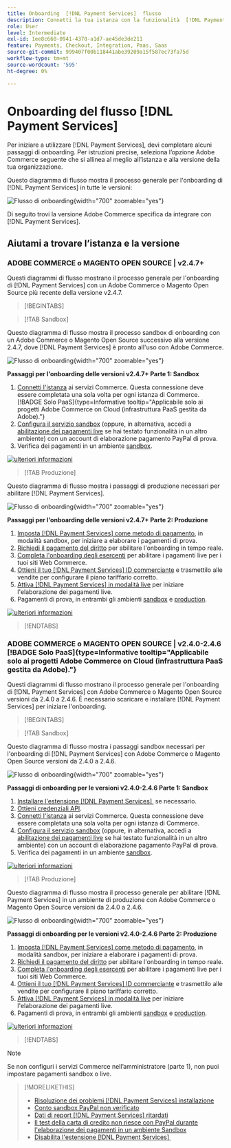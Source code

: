 ```yaml
---
title: Onboarding  [!DNL Payment Services]  flusso
description: Connetti la tua istanza con la funzionalità  [!DNL Payment Services]  completando alcuni passaggi di onboarding.
role: User
level: Intermediate
exl-id: 1ee8c660-0941-4378-a1d7-ae45de3de211
feature: Payments, Checkout, Integration, Paas, Saas
source-git-commit: 999407f00b118441abe39209a15f587ec73fa75d
workflow-type: tm+mt
source-wordcount: '595'
ht-degree: 0%

---
```


# Onboarding del flusso [!DNL Payment Services]

Per iniziare a utilizzare [!DNL Payment Services], devi completare alcuni passaggi di onboarding. Per istruzioni precise, seleziona l’opzione Adobe Commerce seguente che si allinea al meglio all’istanza e alla versione della tua organizzazione.

Questo diagramma di flusso mostra il processo generale per l&#39;onboarding di [!DNL Payment Services] in tutte le versioni:

![Flusso di onboarding](assets/flow-payment-services.png){width="700" zoomable="yes"}

Di seguito trovi la versione Adobe Commerce specifica da integrare con [!DNL Payment Services].

## Aiutami a trovare l’istanza e la versione

### ADOBE COMMERCE o MAGENTO OPEN SOURCE | v2.4.7+

Questi diagrammi di flusso mostrano il processo generale per l&#39;onboarding di [!DNL Payment Services] con un Adobe Commerce o Magento Open Source più recente della versione v2.4.7.

>[!BEGINTABS]

>[!TAB Sandbox]

Questo diagramma di flusso mostra il processo sandbox di onboarding con un Adobe Commerce o Magento Open Source successivo alla versione 2.4.7, dove [!DNL Payment Services] è pronto all&#39;uso con Adobe Commerce.

![Flusso di onboarding](assets/flow-sandbox-configuration-onboarding-2.4.7.png){width="700" zoomable="yes"}

**Passaggi per l&#39;onboarding delle versioni v2.4.7+ Parte 1: Sandbox**

1. [Connetti l&#39;istanza](connect.md#configure-commerce-services) ai servizi Commerce. Questa connessione deve essere completata una sola volta per ogni istanza di Commerce. [!BADGE Solo PaaS]{type=Informative tooltip="Applicabile solo ai progetti Adobe Commerce on Cloud (infrastruttura PaaS gestita da Adobe)."}
1. [Configura il servizio sandbox](sandbox.md#enable-sandbox-testing) (oppure, in alternativa, accedi a [abilitazione dei pagamenti live](sandbox.md#enable-live-payments) se hai testato funzionalità in un altro ambiente) con un account di elaborazione pagamento PayPal di prova.
1. Verifica dei pagamenti in un ambiente [sandbox](sandbox.md#test-in-sandbox-environment).

[![ulteriori informazioni](assets/learn-more-button.svg)](https://helpx.adobe.com/legal/product-descriptions/payment-services-for-Adobe-Commerce-and-Magento-Open-Source-On-demand-Services.html)

>[!TAB Produzione]

Questo diagramma di flusso mostra i passaggi di produzione necessari per abilitare [!DNL Payment Services].

![Flusso di onboarding](assets/flow-production-payment-services.png){width="700" zoomable="yes"}

**Passaggi per l&#39;onboarding delle versioni v2.4.7+ Parte 2: Produzione**

1. [Imposta [!DNL Payment Services] come metodo di pagamento](production.md#set-payment-services-as-payment-method), in modalità sandbox, per iniziare a elaborare i pagamenti di prova.
1. [Richiedi il pagamento del diritto](production.md#request-payments-entitlement-from-adobe) per abilitare l&#39;onboarding in tempo reale.
1. [Completa l&#39;onboarding degli esercenti](production.md#complete-merchant-onboarding) per abilitare i pagamenti live per i tuoi siti Web Commerce.
1. [Ottieni il tuo [!DNL Payment Services] ID commerciante](production.md#configure-pricing-tier) e trasmettilo alle vendite per configurare il piano tariffario corretto.
1. [Attiva [!DNL Payment Services] in modalità live](production.md#enable-live-payments) per iniziare l&#39;elaborazione dei pagamenti live.
1. Pagamenti di prova, in entrambi gli ambienti [sandbox](sandbox.md#test-in-sandbox-environment) e [production](production.md#test-in-production).

[![ulteriori informazioni](assets/learn-more-button.svg)](production.md)

>[!ENDTABS]

### ADOBE COMMERCE o MAGENTO OPEN SOURCE | v2.4.0-2.4.6 [!BADGE Solo PaaS]{type=Informative tooltip="Applicabile solo ai progetti Adobe Commerce on Cloud (infrastruttura PaaS gestita da Adobe)."}

Questi diagrammi di flusso mostrano il processo generale per l&#39;onboarding di [!DNL Payment Services] con Adobe Commerce o Magento Open Source versioni da 2.4.0 a 2.4.6. È necessario scaricare e installare [!DNL Payment Services] per iniziare l&#39;onboarding.

>[!BEGINTABS]

>[!TAB Sandbox]

Questo diagramma di flusso mostra i passaggi sandbox necessari per l&#39;onboarding di [!DNL Payment Services] con Adobe Commerce o Magento Open Source versioni da 2.4.0 a 2.4.6.

![Flusso di onboarding](assets/flow-sandbox-installation-configuration-onboarding-2.4.0.png){width="700" zoomable="yes"}

**Passaggi di onboarding per le versioni v2.4.0-2.4.6 Parte 1: Sandbox**

1. [Installare l&#39;estensione [!DNL Payment Services] &#x200B;](install.md#get-payment-services) se necessario.
1. [Ottieni credenziali API](connect.md#obtain-api-credentials).
1. [Connetti l&#39;istanza](connect.md#configure-commerce-services) ai servizi Commerce. Questa connessione deve essere completata una sola volta per ogni istanza di Commerce.
1. [Configura il servizio sandbox](sandbox.md#enable-sandbox-testing) (oppure, in alternativa, accedi a [abilitazione dei pagamenti live](sandbox.md#enable-live-payments) se hai testato funzionalità in un altro ambiente) con un account di elaborazione pagamento PayPal di prova.
1. Verifica dei pagamenti in un ambiente [sandbox](sandbox.md#test-in-sandbox-environment).

[![ulteriori informazioni](assets/learn-more-button.svg)](https://helpx.adobe.com/legal/product-descriptions/payment-services-for-Adobe-Commerce-and-Magento-Open-Source-On-demand-Services.html)

>[!TAB Produzione]

Questo diagramma di flusso mostra il processo generale per abilitare [!DNL Payment Services] in un ambiente di produzione con Adobe Commerce o Magento Open Source versioni da 2.4.0 a 2.4.6.

![Flusso di onboarding](assets/flow-production-payment-services.png){width="700" zoomable="yes"}

**Passaggi di onboarding per le versioni v2.4.0-2.4.6 Parte 2: Produzione**

1. [Imposta [!DNL Payment Services] come metodo di pagamento](production.md#set-payment-services-as-payment-method), in modalità sandbox, per iniziare a elaborare i pagamenti di prova.
1. [Richiedi il pagamento del diritto](production.md#request-payments-entitlement-from-adobe) per abilitare l&#39;onboarding in tempo reale.
1. [Completa l&#39;onboarding degli esercenti](production.md#complete-merchant-onboarding) per abilitare i pagamenti live per i tuoi siti Web Commerce.
1. [Ottieni il tuo [!DNL Payment Services] ID commerciante](production.md#configure-pricing-tier) e trasmettilo alle vendite per configurare il piano tariffario corretto.
1. [Attiva [!DNL Payment Services] in modalità live](production.md#enable-live-payments) per iniziare l&#39;elaborazione dei pagamenti live.
1. Pagamenti di prova, in entrambi gli ambienti [sandbox](sandbox.md#test-in-sandbox-environment) e [production](production.md#test-in-production).

[![ulteriori informazioni](assets/learn-more-button.svg)](onboard.md)

>[!ENDTABS]

>[!NOTE]
>
>Se non configuri i servizi Commerce nell’amministratore (parte 1), non puoi impostare pagamenti sandbox o live.

>[!MORELIKETHIS]
>
> * [Risoluzione dei problemi [!DNL Payment Services] installazione](https://experienceleague.adobe.com/docs/commerce-knowledge-base/kb/troubleshooting/payments/payservices-install.html?lang=en)
> * [Conto sandbox PayPal non verificato](https://experienceleague.adobe.com/docs/commerce-knowledge-base/kb/troubleshooting/payments/payservices-paypal-acct.html)
> * [Dati di report [!DNL Payment Services]  ritardati](https://experienceleague.adobe.com/docs/commerce-knowledge-base/kb/troubleshooting/payments/payservices-report-info-delayed.html)
> * [Il test della carta di credito non riesce con PayPal durante l&#39;elaborazione dei pagamenti in un ambiente Sandbox](https://experienceleague.adobe.com/docs/commerce-knowledge-base/kb/troubleshooting/payments/payservices-cc-sandbox-failure.html?lang=en)
> * [Disabilita l&#39;estensione [!DNL Payment Services] &#x200B;](https://experienceleague.adobe.com/en/docs/commerce-on-cloud/user-guide/configure-store/extensions#manage-extensions-1)
